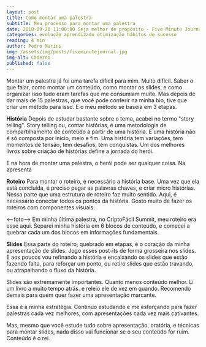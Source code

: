 ```yaml
---
layout: post
title: Como montar uma palestra
subtitle: Meu processo para montar uma palestra
date: 2018-09-20 11:00:00 Seja melhor de propósito - Five Minute Journal
categories: evolução aprendizado otimização hábitos de sucesso
reading: 4 min
author: Pedro Marins
img: /assets/img/posts/fiveminutejournal.jpg
img-alt: Caderno
published: false
---
```


Montar um palestra já foi uma tarefa difícil para mim. Muito difícil. Saber o que falar, como montar um conteúdo, como montar os slides, e como organizar isso tudo eram tarefas que me consumiam muito. Mas depois de dar mais de 15 palestras, que você pode conferir na minha bio, tive que criar um método para isso. E o meu método se baseia em 3 etapas. 

**História**
Depois de estudar bastante sobre o tema, acabei no termo "story telling". Story telling ou, contar histórias, é uma metodologia de compartilhamento de conteúdo a partir de uma história. E uma história não é só composta por início, meio e fim. Uma história tem variações, tem momentos de tensão, tem desafios, tem conquistas. Um dos melhores livros sobre criação de histórias define a jornada do herói. 

E na hora de montar uma palestra, o herói pode ser qualquer coisa. Na apresenta


**Roteiro**
Para montar o roteiro, é necessário a história base. Uma vez que ela está concluída, é preciso pegar as palavras chaves, e criar micro histórias. Nessa parte que uma estrutura de roteiro faz muito sentido. Aqui, é necessário conectar todos os pontos da história. Gosto muito de fazer os roteiros com componentes visuais. 

<--foto-->
Em minha última palestra, no CriptoFácil Summit, meu roteiro era esse aqui. Separei minha história em 6 blocos de conteúdo, e comecei a quebrar cada um dos blocos em informações fundamentais.


**Slides**
Essa parte do roteiro, quebrado em etapas, é o coração da minha apresentação de slides. Jogo esses post-its de forma grosseira nos slides. E aos poucos vou refinando a história e encaixando os slides que estão fazendo falta, para reforçar um ponto, ou retiro slides que estão travando, ou atrapalhando o fluxo da história.

Slides são extremamente importantes. Quanto menos conteúdo melhor. Li um livro a muito tempo atrás. e releio ele de vez em quando. Recomendo demais para quem quer fazer uma apresentação marcante.

Essa é a minha estratégia. Continuo estudando e me esforçando para fazer palestras cada vez melhores, com apresentações cada vez mais cativantes. 

Mas, mesmo que você estude tudo sobre apresentação, oratória, e técnicas para montar slides, nada disso vai funcionar se o seu conteúdo for ruim. Conteúdo é o rei.